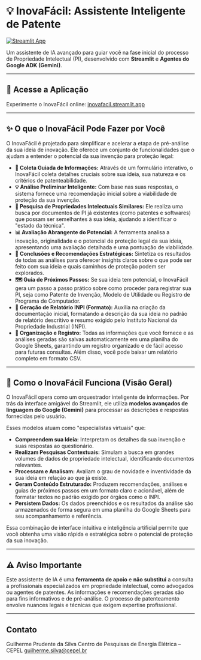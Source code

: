# 💡 InovaFácil: Assistente Inteligente de Patente

[![Streamlit App](https://static.streamlit.io/badges/streamlit_badge_black_white.svg)](https://inovafacil.streamlit.app/)

Um assistente de IA avançado para guiar você na fase inicial do processo de Propriedade Intelectual (PI), desenvolvido com **Streamlit** e **Agentes do Google ADK (Gemini)**.

---

## 🚀 Acesse a Aplicação

Experimente o InovaFácil online:
[inovafacil.streamlit.app](https://inovafacil.streamlit.app/)

---

## ✨ O que o InovaFácil Pode Fazer por Você

O InovaFácil é projetado para simplificar e acelerar a etapa de pré-análise da sua ideia de inovação. Ele oferece um conjunto de funcionalidades que o ajudam a entender o potencial da sua invenção para proteção legal:

* **📝 Coleta Guiada de Informações:** Através de um formulário interativo, o InovaFácil coleta detalhes cruciais sobre sua ideia, sua natureza e os critérios de patenteabilidade.
* **💡 Análise Preliminar Inteligente:** Com base nas suas respostas, o sistema fornece uma recomendação inicial sobre a viabilidade de proteção da sua invenção.
* **🔎 Pesquisa de Propriedades Intelectuais Similares:** Ele realiza uma busca por documentos de PI já existentes (como patentes e softwares) que possam ser semelhantes à sua ideia, ajudando a identificar o "estado da técnica".
* **📊 Avaliação Abrangente do Potencial:** A ferramenta analisa a inovação, originalidade e o potencial de proteção legal da sua ideia, apresentando uma avaliação detalhada e uma pontuação de viabilidade.
* **📄 Conclusões e Recomendações Estratégicas:** Sintetiza os resultados de todas as análises para oferecer insights claros sobre o que pode ser feito com sua ideia e quais caminhos de proteção podem ser explorados.
* **🗺️ Guia de Próximos Passos:** Se sua ideia tem potencial, o InovaFácil gera um passo a passo prático sobre como proceder para registrar sua PI, seja como Patente de Invenção, Modelo de Utilidade ou Registro de Programa de Computador.
* **📃 Geração de Relatório INPI (Formato):** Auxilia na criação da documentação inicial, formatando a descrição da sua ideia no padrão de relatório descritivo e resumo exigido pelo Instituto Nacional da Propriedade Industrial (INPI).
* **💾 Organização e Registro:** Todas as informações que você fornece e as análises geradas são salvas automaticamente em uma planilha do Google Sheets, garantindo um registro organizado e de fácil acesso para futuras consultas. Além disso, você pode baixar um relatório completo em formato CSV.

---

## 🧠 Como o InovaFácil Funciona (Visão Geral)

O InovaFácil opera como um orquestrador inteligente de informações. Por trás da interface amigável do Streamlit, ele utiliza **modelos avançados de linguagem do Google (Gemini)** para processar as descrições e respostas fornecidas pelo usuário.

Esses modelos atuam como "especialistas virtuais" que:

* **Compreendem sua Ideia:** Interpretam os detalhes da sua invenção e suas respostas ao questionário.
* **Realizam Pesquisas Contextuais:** Simulam a busca em grandes volumes de dados de propriedade intelectual, identificando documentos relevantes.
* **Processam e Analisam:** Avaliam o grau de novidade e inventividade da sua ideia em relação ao que já existe.
* **Geram Conteúdo Estruturado:** Produzem recomendações, análises e guias de próximos passos em um formato claro e acionável, além de formatar textos no padrão exigido por órgãos como o INPI.
* **Persistem Dados:** Os dados preenchidos e os resultados da análise são armazenados de forma segura em uma planilha do Google Sheets para seu acompanhamento e referência.

Essa combinação de interface intuitiva e inteligência artificial permite que você obtenha uma visão rápida e estratégica sobre o potencial de proteção da sua inovação.

---

## ⚠️ Aviso Importante

Este assistente de IA é uma **ferramenta de apoio** e **não substitui** a consulta a profissionais especializados em propriedade intelectual, como advogados ou agentes de patentes. As informações e recomendações geradas são para fins informativos e de pré-análise. O processo de patenteamento envolve nuances legais e técnicas que exigem expertise profissional.

---

## Contato

Guilherme Prudente da Silva
Centro de Pesquisas de Energia Elétrica – CEPEL
guilherme.silva@cepel.br
